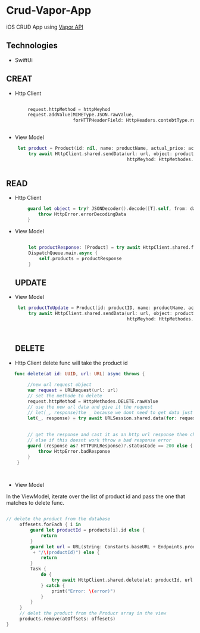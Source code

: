 # Crud-Vapor-App
iOS CRUD App using [Vapor API ](https://github.com/gyda13/First-Vapor-API) 



## Technologies
- SwiftUi


## CREAT
- Http Client
```swift

        request.httpMethod = httpMeyhod
        request.addValue(MIMEType.JSON.rawValue,
                         forHTTPHeaderField: HttpHeaders.contebtType.rawValue)
    
   ```
 - View Model
 
   ```swift
    let product = Product(id: nil, name: productName, actual_price: actualPrice, profit_price: profitPrice, work_price: workPrice,  quantity: Quintity)
        try await HttpClient.shared.sendData(url: url, object: product,
                                             httpMeyhod: HttpMethodes.POST.rawValue)
 
   ```
    

## READ
- Http Client
```swift
        guard let object = try? JSONDecoder().decode([T].self, from: data) else{
            throw HttpError.errorDecodingData
        }
   ```
 - View Model
   ```swift

        let productResponse: [Product] = try await HttpClient.shared.fetch(url: url)
        DispatchQueue.main.async {
            self.products = productResponse
        }
   ```
   
   ## UPDATE
   
 - View Model
   ```swift
    let productToUpdate = Product(id: productID, name: productName, actual_price: actualPrice, profit_price: profitPrice, work_price: workPrice,  quantity: Quintity)
        try await HttpClient.shared.sendData(url: url, object: productToUpdate,
                                             httpMeyhod: HttpMethodes.PUT.rawValue)

                                             
   ```
   
   ## DELETE
   
 - Http Client
   delete func will take the product id
```swift
   func delete(at id: UUID, url: URL) async throws {
        
        //new url request object
        var request = URLRequest(url: url)
        // set the methode to delete
        request.httpMethod = HttpMethodes.DELETE.rawValue
        // use the new url data and give it the request
        // let(_, response)the _ because we dont need to get data just a response
        let(_, response) = try await URLSession.shared.data(for: request)
        
        
        // get the response and cast it as an http url response then check if the status code is equal to 200
        // else if this doesnt work throw a bad response error
        guard (response as? HTTPURLResponse)?.statusCode == 200 else {
            throw HttpError.badResponse
        }
    }
    
    
   ```
 - View Model
 
 In the ViewModel, iterate over the list of product id and pass the one that matches to delete func.
   ```swift
  
 // delete the product from the database
        offesets.forEach { i in
            guard let productId = products[i].id else {
                return
            }
            guard let url = URL(string: Constants.baseURL + Endpoints.products
             + "/\(productId)") else {
                return
            }
            Task {
                do {
                    try await HttpClient.shared.delete(at: productId, url: url)
                } catch {
                    print("Error: \(error)")
                }
            }
        } 
        // delet the product from the Producr array in the view
        products.remove(atOffsets: offesets)
   }
   ```
   





